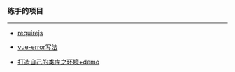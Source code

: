 ### 练手的项目
---

- [requirejs](https://github.com/zhanghuid/projects/tree/master/requirejs/readme.md) 

- [vue-error写法](https://github.com/zhanghuid/projects/tree/master/vue-error)

- [打造自己的类库之环境+demo](https://github.com/zhanghuid/projects/tree/master/webpack-library/readme.md)